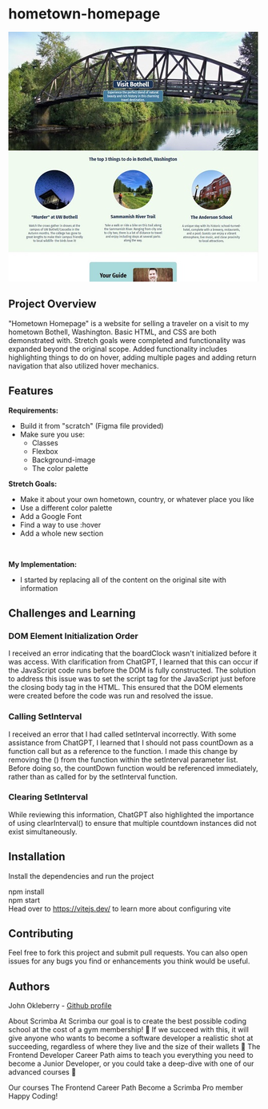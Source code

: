 # hometown-homepage

![Preview image of the final Hometown Homepage](images\project-hometown-homepage.jpg)

## Project Overview 
"Hometown Homepage" is a website for selling a traveler on a visit to my hometown Bothell, Washington. Basic HTML, and CSS are both demonstrated with. Stretch goals were completed and functionality was expanded beyond the original scope. Added functionality includes highlighting things to do on hover, adding multiple pages and adding return navigation that also utilized hover mechanics.


## Features

__Requirements:__ <br/>
- Build it from "scratch" (Figma file provided)
- Make sure you use:
    - Classes
    - Flexbox
    - Background-image
    - The color palette

__Stretch Goals:__ <br/>

- Make it about your own hometown, country, or whatever place you like
- Use a different color palette
- Add a Google Font
- Find a way to use :hover
- Add a whole new section

</br>

**My Implementation:**<br/>

- I started by replacing all of the content on the original site with information 

## Challenges and Learning

### DOM Element Initialization Order

I received an error indicating that the boardClock wasn't initialized before it was access. With clarification from ChatGPT, I learned that this can occur if the JavaScript code runs before the DOM is fully constructed. The solution to address this issue was to set the script tag for the JavaScript just before the closing body tag in the HTML. This ensured that the DOM elements were created before the code was run and resolved the issue.

### Calling SetInterval

I received an error that I had called setInterval incorrectly. With some assistance from ChatGPT, I learned that I should not pass countDown as a function call but as a reference to the function. I made this change by removing the () from the function within the setInterval parameter list. Before doing so, the countDown function would be referenced immediately, rather than as called for by the setInterval function.

### Clearing SetInterval

While reviewing this information, ChatGPT also highlighted the importance of using clearInterval() to ensure that multiple countdown instances did not exist simultaneously.


## Installation
Install the dependencies and run the project

npm install<br/>
npm start<br/>
Head over to https://vitejs.dev/ to learn more about configuring vite

## Contributing
Feel free to fork this project and submit pull requests. You can also open issues for any bugs you find or enhancements you think would be useful.

## Authors
John Okleberry - [Github profile](https://github.com/John-Okleberry)


About Scrimba
At Scrimba our goal is to create the best possible coding school at the cost of a gym membership! 💜 If we succeed with this, it will give anyone who wants to become a software developer a realistic shot at succeeding, regardless of where they live and the size of their wallets 🎉 The Frontend Developer Career Path aims to teach you everything you need to become a Junior Developer, or you could take a deep-dive with one of our advanced courses 🚀

Our courses
The Frontend Career Path
Become a Scrimba Pro member
Happy Coding!
